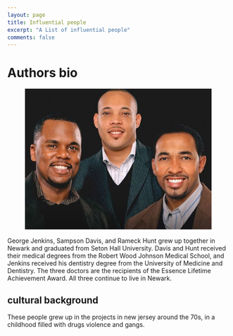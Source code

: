 ```yaml
---
layout: page
title: Influential people
excerpt: "A List of influential people"
comments: false
---
```


# Authors bio
<figure class="">
    <a href="/images/ott.jpg"><img src="/images/ott.jpg"></a>
    <figcaption></figcaption>
</figure>
George Jenkins, Sampson Davis, and Rameck Hunt grew up together in Newark and graduated from Seton Hall University. Davis and Hunt received their medical degrees from the Robert Wood Johnson Medical School, and Jenkins received his dentistry degree from the University of Medicine and Dentistry. The three doctors are the recipients of the Essence Lifetime Achievement Award. All three continue to live in Newark.

## cultural background
These people grew up in the projects in new jersey around the 70s, in a childhood filled with drugs violence and gangs.

